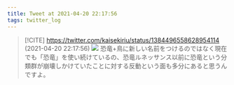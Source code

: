 ```yaml
---
title: Tweet at 2021-04-20 22:17:56
tags: twitter_log
---
```


> [!CITE] https://twitter.com/kaisekiriu/status/1384496558628954114 (2021-04-20 22:17:56)
> ![](https://twitter.com/kaisekiriu/status/1384496558628954114)
> 恐竜+鳥に新しい名前をつけるのではなく現在でも「恐竜」を使い続けているの、恐竜ルネッサンス以前に恐竜という分類群が崩壊しかけていたことに対する反動という面も多分にあると思うんですよ。
